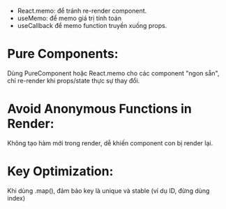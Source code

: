 - React.memo: để tránh re-render component.
- useMemo: để memo giá trị tính toán
- useCallback để memo function truyền xuống props.

# Pure Components:
Dùng PureComponent hoặc React.memo cho các component "ngon sẵn", chỉ re-render khi props/state thực sự thay đổi.

# Avoid Anonymous Functions in Render:
Không tạo hàm mới trong render, dễ khiến component con bị render lại.

# Key Optimization:
Khi dùng .map(), đảm bảo key là unique và stable (ví dụ ID, đừng dùng index)


